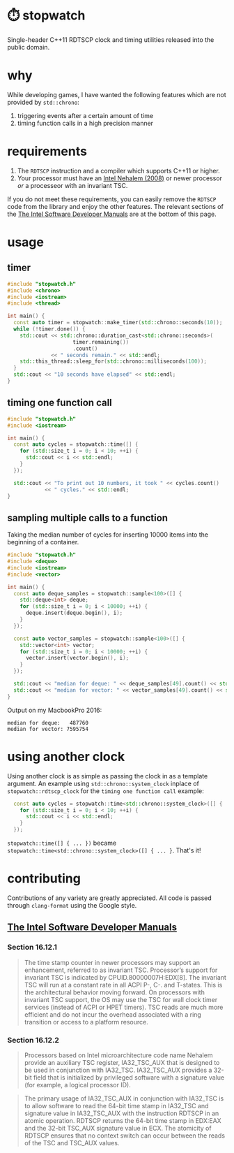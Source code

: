 # ⏱️ stopwatch
Single-header C++11 RDTSCP clock and timing utilities released into the public domain.

# why
While developing games, I have wanted the following features which are not provided by `std::chrono`:
1. triggering events after a certain amount of time
2. timing function calls in a high precision manner

# requirements
1. The `RDTSCP` instruction and a compiler which supports C++11 or higher.
2. Your processor must have an [Intel Nehalem (2008)](https://en.wikipedia.org/wiki/Nehalem_(microarchitecture)) or newer processor _or_ a processeor with an invariant TSC.

If you do not meet these requirements, you can easily remove the `RDTSCP` code from the library and enjoy the other features. The relevant sections of the [The Intel Software Developer Manuals](http://www.intel.com/Assets/en_US/PDF/manual/253668.pdf) are at the bottom of this page.

# usage
## timer
```c++
#include "stopwatch.h"
#include <chrono>
#include <iostream>
#include <thread>

int main() {
  const auto timer = stopwatch::make_timer(std::chrono::seconds(10));
  while (!timer.done()) {
    std::cout << std::chrono::duration_cast<std::chrono::seconds>(
                     timer.remaining())
                     .count()
              << " seconds remain." << std::endl;
    std::this_thread::sleep_for(std::chrono::milliseconds(100));
  }
  std::cout << "10 seconds have elapsed" << std::endl;
}
```

## timing one function call
```c++
#include "stopwatch.h"
#include <iostream>

int main() {
  const auto cycles = stopwatch::time([] {
    for (std::size_t i = 0; i < 10; ++i) {
      std::cout << i << std::endl;
    }
  });

  std::cout << "To print out 10 numbers, it took " << cycles.count()
            << " cycles." << std::endl;
}
```

## sampling multiple calls to a function
Taking the median number of cycles for inserting 10000 items into the beginning of a container.
```c++
#include "stopwatch.h"
#include <deque>
#include <iostream>
#include <vector>

int main() {
  const auto deque_samples = stopwatch::sample<100>([] {
    std::deque<int> deque;
    for (std::size_t i = 0; i < 10000; ++i) {
      deque.insert(deque.begin(), i);
    }
  });

  const auto vector_samples = stopwatch::sample<100>([] {
    std::vector<int> vector;
    for (std::size_t i = 0; i < 10000; ++i) {
      vector.insert(vector.begin(), i);
    }
  });

  std::cout << "median for deque: " << deque_samples[49].count() << std::endl;
  std::cout << "median for vector: " << vector_samples[49].count() << std::endl;
}
```

Output on my MacbookPro 2016:
```
median for deque:   487760
median for vector: 7595754
```

# using another clock
Using another clock is as simple as passing the clock in as a template argument. An example using `std::chrono::system_clock` inplace of `stopwatch::rdtscp_clock` for the `timing one function call` example:
```c++
  const auto cycles = stopwatch::time<std::chrono::system_clock>([] {
    for (std::size_t i = 0; i < 10; ++i) {
      std::cout << i << std::endl;
    }
  });
```
`stopwatch::time([] { ... })` became `stopwatch::time<std::chrono::system_clock>([] { ... }`. That's it!

# contributing
Contributions of any variety are greatly appreciated. All code is passed through `clang-format` using the Google style.

## [The Intel Software Developer Manuals](http://www.intel.com/Assets/en_US/PDF/manual/253668.pdf)
### Section 16.12.1
> The time stamp counter in newer processors may support an enhancement, referred
to as invariant TSC. Processor’s support for invariant TSC is indicated by
CPUID.80000007H:EDX[8].
The invariant TSC will run at a constant rate in all ACPI P-, C-. and T-states. This is
the architectural behavior moving forward. On processors with invariant TSC
support, the OS may use the TSC for wall clock timer services (instead of ACPI or
HPET timers). TSC reads are much more efficient and do not incur the overhead
associated with a ring transition or access to a platform resource.

### Section 16.12.2
> Processors based on Intel microarchitecture code name Nehalem provide an auxiliary
TSC register, IA32_TSC_AUX that is designed to be used in conjunction with
IA32_TSC. IA32_TSC_AUX provides a 32-bit field that is initialized by privileged software
with a signature value (for example, a logical processor ID).

> The primary usage of IA32_TSC_AUX in conjunction with IA32_TSC is to allow software
to read the 64-bit time stamp in IA32_TSC and signature value in
IA32_TSC_AUX with the instruction RDTSCP in an atomic operation. RDTSCP returns
the 64-bit time stamp in EDX:EAX and the 32-bit TSC_AUX signature value in ECX.
The atomicity of RDTSCP ensures that no context switch can occur between the reads
of the TSC and TSC_AUX values.